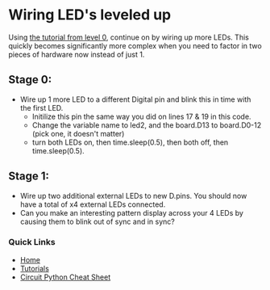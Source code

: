 # Wiring LED's leveled up

Using [the tutorial from level 0](learning_modules/physical_component_tutorials/basic_led_debug/single_led_0.md), continue on by wiring up more LEDs. This quickly becomes significantly more complex when you need to factor in two pieces of hardware now instead of just 1. 

## Stage 0:
* Wire up 1 more LED to a different Digital pin and blink this in time with the first LED. 
    * Initilize this pin the same way you did on lines 17 & 19 in this code.  
    * Change the variable name to led2, and the board.D13 to board.D0-12 (pick one, it doesn't matter)
    * turn both LEDs on, then time.sleep(0.5), then both off, then time.sleep(0.5). 

## Stage 1: 
* Wire up two additional external LEDs to new D.pins. You should now have a total of x4 external LEDs connected.
* Can you make an interesting pattern display across your 4 LEDs by causing them to blink out of sync and in sync? 


### Quick Links
* [Home](/README.md)
* [Tutorials](/learning_modules/tutorials_list.md)
* [Circuit Python Cheat Sheet](/learning_modules/circuit_python_cheatsheet.md)